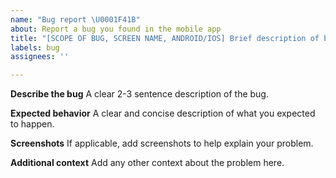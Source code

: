 ```yaml
---
name: "Bug report \U0001F41B️"
about: Report a bug you found in the mobile app
title: "[SCOPE OF BUG, SCREEN NAME, ANDROID/IOS] Brief description of bug"
labels: bug
assignees: ''

---
```

**Describe the bug**
A clear 2-3 sentence description of the bug.

**Expected behavior**
A clear and concise description of what you expected to happen.

**Screenshots**
If applicable, add screenshots to help explain your problem.

**Additional context**
Add any other context about the problem here.